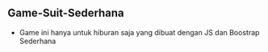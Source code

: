 ## Game-Suit-Sederhana
 - Game ini hanya untuk hiburan saja yang dibuat dengan JS dan Boostrap Sederhana
